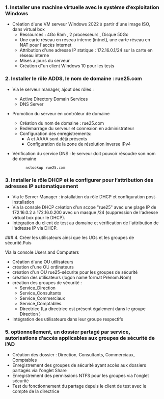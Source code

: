 
### 1. Installer une machine virtuelle avec le système d’exploitation Windows

- Création d'une VM serveur Windows 2022 à partir d'une image ISO, dans virtual box
    - Ressources : 4Go Ram , 2 processeurs , Disque 50Go
    - Une carte réseau en réseau interne (intnet), une carte réseau en NAT pour l'accès internet
    - Attribution d'une adresse IP statique : 172.16.0.1/24 sur la carte en réseau interne
    - Mises a jours du serveur
    - Création d"un client Windows 10 pour les tests

### 2. Installer le rôle ADDS, le nom de domaine : rue25.com

- Via le serveur manager, ajout des rôles :
    - Active Directory Domain Services
    - DNS Server

- Promotion du serveur en contrôleur de domaine
    - Création du nom de domaine : rue25.com
    - Redémarrage du serveur et connexion en administrateur
    - Configuration des enregistrements: 
        - A et AAAA sont déjà présents
        - Configuration de la zone de résolution inverse IPv4
    


- Vérification du service DNS : le serveur doit pouvoir résoudre son nom de domaine

            nslookup rue25.com


### 3. Installer le rôle DHCP et le configurer pour l’attribution des adresses IP automatiquement

- Via le Server Manager : installation du rôle DHCP et configuration post-installation
- Via la console DHCP création d'un scope "rue25" avec une plage IP de 172.16.0.2 à 172.16.0.200 avec un masque /24 (suppression de l'adresse virtual box pour le DHCP).
- Intégration du client de test au domaine et vérification de l'attribution de l'adresse IP via DHCP.


### 4. Créer les utilisateurs ainsi que les UOs et les groupes de sécurité.Puis

Via la console Users and Computers
- Création d'une OU utilisateurs
- création d'une OU ordinateurs
- création d'un OU rue25-sécurite pour les groupes de sécurité
- création des utilisateurs (logon name format Prénom.Nom)
- création des groupes de sécurité :
    - Service_Direction
    - Service_Consultants
    - Service_Commerciaux
    - Service_Comptables
    - Directrice  (La directrice est présent également dans le groupe Direction )
- Intégration des utilisateurs dans leur groupe respectifs

### 5. optionnellement, un dossier partagé par service, autorisations d’accès applicables aux groupes de sécurité de l’AD

- Création des dossier : Direction, Consultants, Commerciaux, Comptables
- Enregistrement des groupes de sécurité ayant accès aux dossiers partagés via l'onglet Share
- Enregistrement des permissions NTFS pour les groupes via l'onglet sécurité
- Test du fonctionnement du partage depuis le client de test avec le compte de la directrice

